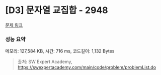 # [D3] 문자열 교집합 - 2948 

[문제 링크](https://swexpertacademy.com/main/code/problem/problemDetail.do?contestProbId=AV-Un3G64SUDFAXr) 

### 성능 요약

메모리: 127,584 KB, 시간: 716 ms, 코드길이: 1,132 Bytes



> 출처: SW Expert Academy, https://swexpertacademy.com/main/code/problem/problemList.do